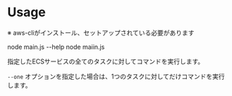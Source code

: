 # Usage

※ aws-cliがインストール、セットアップされている必要があります

node main.js --help
node maiin.js <clusterName> <serviceName> <command>

指定したECSサービスの全てのタスクに対してコマンドを実行します。

`--one` オプションを指定した場合は、1つのタスクに対してだけコマンドを実行します。
